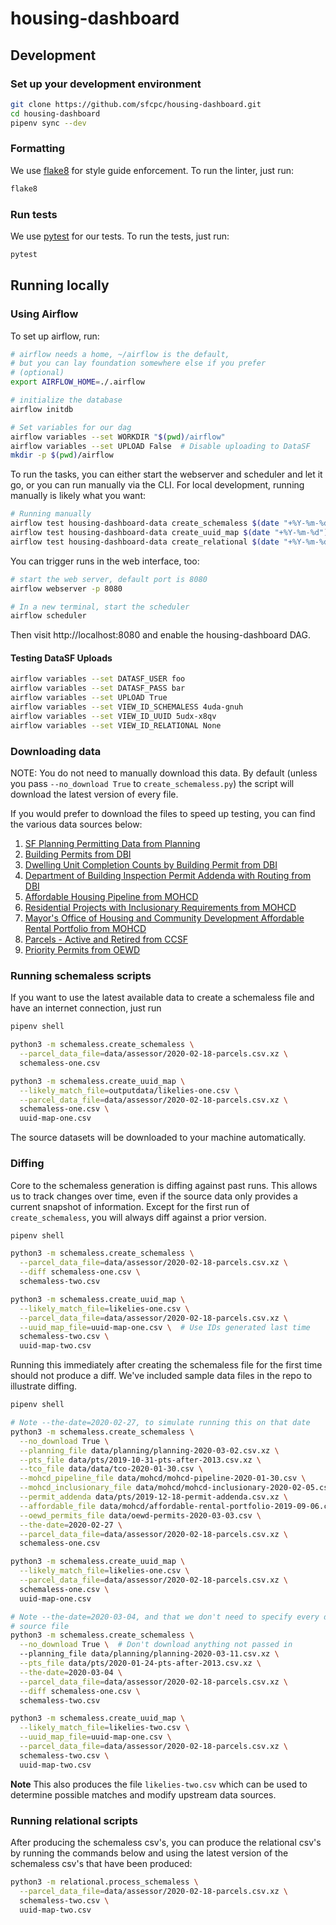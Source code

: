 # housing-dashboard

## Development

### Set up your development environment

```sh
git clone https://github.com/sfcpc/housing-dashboard.git
cd housing-dashboard
pipenv sync --dev
```
### Formatting

We use [flake8](https://flake8.pycqa.org/en/latest/) for style guide
enforcement. To run the linter, just run:

```sh
flake8
```

### Run tests

We use [pytest](https://docs.pytest.org/) for our tests. To run the tests, just
run:

```sh
pytest
```

## Running locally

### Using Airflow

To set up airflow, run:

```sh
# airflow needs a home, ~/airflow is the default,
# but you can lay foundation somewhere else if you prefer
# (optional)
export AIRFLOW_HOME=./.airflow

# initialize the database
airflow initdb

# Set variables for our dag
airflow variables --set WORKDIR "$(pwd)/airflow"
airflow variables --set UPLOAD False  # Disable uploading to DataSF
mkdir -p $(pwd)/airflow
```

To run the tasks, you can either start the webserver and scheduler and
let it go, or you can run manually via the CLI. For local development,
running manually is likely what you want:

```sh
# Running manually
airflow test housing-dashboard-data create_schemaless $(date "+%Y-%m-%d")
airflow test housing-dashboard-data create_uuid_map $(date "+%Y-%m-%d")
airflow test housing-dashboard-data create_relational $(date "+%Y-%m-%d")
```

You can trigger runs in the web interface, too:

```sh
# start the web server, default port is 8080
airflow webserver -p 8080

# In a new terminal, start the scheduler
airflow scheduler
```

Then visit http://localhost:8080 and enable the housing-dashboard DAG.

#### Testing DataSF Uploads

```sh
airflow variables --set DATASF_USER foo
airflow variables --set DATASF_PASS bar
airflow variables --set UPLOAD True
airflow variables --set VIEW_ID_SCHEMALESS 4uda-gnuh
airflow variables --set VIEW_ID_UUID 5udx-x8qv
airflow variables --set VIEW_ID_RELATIONAL None
```

### Downloading data

NOTE: You do not need to manually download this data. By default (unless you
pass `--no_download True` to `create_schemaless.py`) the script will download
the latest version of every file.

If you would prefer to download the files to speed up testing, you can find
the various data sources below:

1. [SF Planning Permitting Data from Planning](https://data.sfgov.org/Housing-and-Buildings/SF-Planning-Permitting-Data/kncr-c6jw)
1. [Building Permits from DBI](https://data.sfgov.org/Housing-and-Buildings/Building-Permits/i98e-djp9)
1. [Dwelling Unit Completion Counts by Building Permit from DBI](https://data.sfgov.org/Housing-and-Buildings/Dwelling-Unit-Completion-Counts-by-Building-Permit/j67f-aayr)
1. [Department of Building Inspection Permit Addenda with Routing from DBI](https://data.sfgov.org/Housing-and-Buildings/Department-of-Building-Inspection-Permit-Addenda-w/87xy-gk8d)
1. [Affordable Housing Pipeline from MOHCD](https://data.sfgov.org/Housing-and-Buildings/Affordable-Housing-Pipeline/aaxw-2cb8)
1. [Residential Projects with Inclusionary Requirements from MOHCD](https://data.sfgov.org/Housing-and-Buildings/Residential-Projects-With-Inclusionary-Requirement/nj3x-rw36)
1. [Mayor's Office of Housing and Community Development Affordable Rental Portfolio from MOHCD](https://data.sfgov.org/Housing-and-Buildings/Mayor-s-Office-of-Housing-and-Community-Developmen/9rdx-httc)
1. [Parcels - Active and Retired from CCSF](https://data.sfgov.org/Geographic-Locations-and-Boundaries/Parcels-Active-and-Retired/acdm-wktn)
1. [Priority Permits from OEWD](https://data.sfgov.org/dataset/Priority-Permits/336t-bzzm)

### Running schemaless scripts

If you want to use the latest available data to create a schemaless file and
have an internet connection, just run

```sh
pipenv shell

python3 -m schemaless.create_schemaless \
  --parcel_data_file=data/assessor/2020-02-18-parcels.csv.xz \
  schemaless-one.csv

python3 -m schemaless.create_uuid_map \
  --likely_match_file=outputdata/likelies-one.csv \
  --parcel_data_file=data/assessor/2020-02-18-parcels.csv.xz \
  schemaless-one.csv \
  uuid-map-one.csv
```

The source datasets will be downloaded to your machine automatically.

### Diffing

Core to the schemaless generation is diffing against past runs. This allows
us to track changes over time, even if the source data only provides a current
snapshot of information. Except for the first run of `create_schemaless`, you
will always diff against a prior version.

```sh
pipenv shell

python3 -m schemaless.create_schemaless \
  --parcel_data_file=data/assessor/2020-02-18-parcels.csv.xz \
  --diff schemaless-one.csv \
  schemaless-two.csv

python3 -m schemaless.create_uuid_map \
  --likely_match_file=likelies-one.csv \
  --parcel_data_file=data/assessor/2020-02-18-parcels.csv.xz \
  --uuid_map_file=uuid-map-one.csv \  # Use IDs generated last time
  schemaless-two.csv \
  uuid-map-two.csv
```

Running this immediately after creating the schemaless file for the first time
should not produce a diff. We've included sample data files in the repo to
illustrate diffing.

```sh
pipenv shell

# Note --the-date=2020-02-27, to simulate running this on that date
python3 -m schemaless.create_schemaless \
  --no_download True \
  --planning_file data/planning/planning-2020-03-02.csv.xz \
  --pts_file data/pts/2019-10-31-pts-after-2013.csv.xz \
  --tco_file data/data/tco-2020-01-30.csv \
  --mohcd_pipeline_file data/mohcd/mohcd-pipeline-2020-01-30.csv \
  --mohcd_inclusionary_file data/mohcd/mohcd-inclusionary-2020-02-05.csv \
  --permit_addenda data/pts/2019-12-18-permit-addenda.csv.xz \
  --affordable_file data/mohcd/affordable-rental-portfolio-2019-09-06.csv \
  --oewd_permits_file data/oewd-permits-2020-03-03.csv \
  --the-date=2020-02-27 \
  --parcel_data_file=data/assessor/2020-02-18-parcels.csv.xz \
  schemaless-one.csv

python3 -m schemaless.create_uuid_map \
  --likely_match_file=likelies-one.csv \
  --parcel_data_file=data/assessor/2020-02-18-parcels.csv.xz \
  schemaless-one.csv \
  uuid-map-one.csv

# Note --the-date=2020-03-04, and that we don't need to specify every data
# source file
python3 -m schemaless.create_schemaless \
  --no_download True \  # Don't download anything not passed in
  --planning_file data/planning/planning-2020-03-11.csv.xz \
  --pts_file data/pts/2020-01-24-pts-after-2013.csv.xz \
  --the-date=2020-03-04 \
  --parcel_data_file=data/assessor/2020-02-18-parcels.csv.xz \
  --diff schemaless-one.csv \
  schemaless-two.csv

python3 -m schemaless.create_uuid_map \
  --likely_match_file=likelies-two.csv \
  --uuid_map_file=uuid-map-one.csv \
  --parcel_data_file=data/assessor/2020-02-18-parcels.csv.xz \
  schemaless-two.csv \
  uuid-map-two.csv
```

**Note** This also produces the file `likelies-two.csv` which can be used to determine
possible matches and modify upstream data sources.

### Running relational scripts

After producing the schemaless csv's, you can produce the relational csv's by running
the commands below and using the latest version of the schemaless csv's that have
been produced:

```sh
python3 -m relational.process_schemaless \
  --parcel_data_file=data/assessor/2020-02-18-parcels.csv.xz \
  schemaless-two.csv \
  uuid-map-two.csv
```
